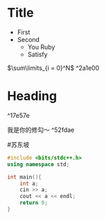 # Title

+ First
+ Second
	- You Ruby
	- Satisfy

$\sum\limits_{i = 0}^N$ ^2a1e00


# Heading

^17e57e

我是你的修勾～ ^52fdae

#苏东坡 

```c++
#include <bits/stdc++.h>
using namespace std;

int main(){
	int a;
	cin >> a;
	cout << a << endl;
	return 0;
}
```